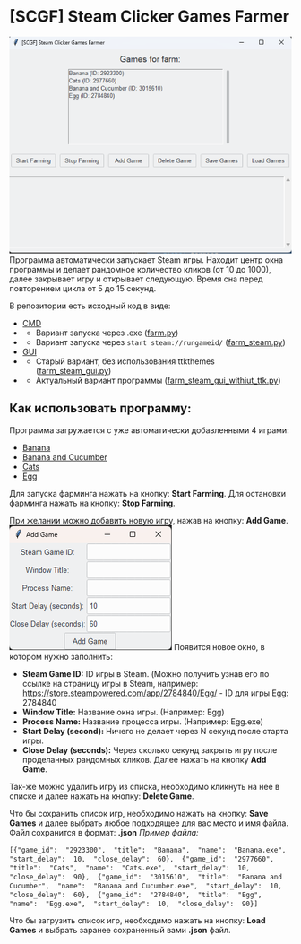# [SCGF] Steam Clicker Games Farmer

![SCGF](/git-pics/main.png)
Программа автоматически запускает Steam игры. Находит центр окна программы и делает рандомное количество кликов (от 10 до 1000), далее закрывает игру и открывает следующую. Время сна перед повторением цикла от 5 до 15 секунд.

В репозитории есть исходный код в виде:
 - [CMD](/farm_cmd)
 - - Вариант запуска через .exe ([farm.py](/farm_cmd/farm.py))
 - - Вариант запуска через `start steam://rungameid/` ([farm_steam.py](/farm_cmd/farm_steam.py))
 - [GUI](/farm_steam_gui)
 - - Старый вариант, без использования ttkthemes ([farm_steam_gui.py](/farm_steam_gui/farm_steam_gui_without_ttk.py))
 - - Актуальный вариант программы ([farm_steam_gui_withiut_ttk.py](/farm_steam_gui/farm_steam_gui.py))

## Как использовать программу:
Программа загружается с уже автоматически добавленными 4 играми:
 - [Banana](https://store.steampowered.com/app/2923300/Banana/)
 - [Banana and Cucumber](https://store.steampowered.com/app/3015610/Banana__Cucumber/)
 - [Cats](https://store.steampowered.com/app/2977660/Cats/)
 - [Egg](https://store.steampowered.com/app/2784840/Egg/)
 
 Для запуска фарминга нажать на кнопку: **Start Farming**.
 Для остановки фарминга нажать на кнопку: **Stop Farming**.

При желании можно добавить новую игру, нажав на кнопку: **Add Game**.
![Add Game](/git-pics/add_game.png)
Появится новое окно, в котором нужно заполнить:
- **Steam Game ID:** ID игры в Steam. (Можно получить узнав его по ссылке на страницу игры в Steam, например: https://store.steampowered.com/app/2784840/Egg/ - ID для игры Egg: 2784840
- **Window Title:** Название окна игры. (Например: Egg)
- **Process Name:** Название процесса игры. (Например: Egg.exe)
- **Start Delay (second):** Ничего не делает через N секунд после старта игры.
- **Close Delay (seconds):** Через сколько секунд закрыть игру после проделанных рандомных кликов.
Далее нажать на кнопку **Add Game**.

Так-же можно удалить игру из списка, необходимо кликнуть на нее в списке и далее нажать на кнопку: **Delete Game**.

Что бы сохранить список игр, необходимо нажать на кнопку: **Save Games** и далее выбрать любое подходящее для вас место и имя файла. Файл сохранится в формат: **.json**
*Пример файла:*

    [{"game_id":  "2923300",  "title":  "Banana",  "name":  "Banana.exe",  "start_delay":  10,  "close_delay":  60},  {"game_id":  "2977660",  "title":  "Cats",  "name":  "Cats.exe",  "start_delay":  10,  "close_delay":  90},  {"game_id":  "3015610",  "title":  "Banana and Cucumber",  "name":  "Banana and Cucumber.exe",  "start_delay":  10,  "close_delay":  60},  {"game_id":  "2784840",  "title":  "Egg",  "name":  "Egg.exe",  "start_delay":  10,  "close_delay":  90}]

Что бы загрузить список игр, необходимо нажать на кнопку: **Load Games** и выбрать заранее сохраненный вами **.json** файл.
